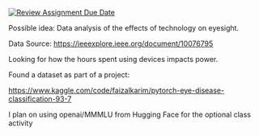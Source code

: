 [![Review Assignment Due Date](https://classroom.github.com/assets/deadline-readme-button-22041afd0340ce965d47ae6ef1cefeee28c7c493a6346c4f15d667ab976d596c.svg)](https://classroom.github.com/a/Sl7MlqjM)

Possible idea: Data analysis of the effects of technology on eyesight.

Data Source:
https://ieeexplore.ieee.org/document/10076795

Looking for how the hours spent using devices impacts power.

Found a dataset as part of a project:

https://www.kaggle.com/code/faizalkarim/pytorch-eye-disease-classification-93-7

I plan on using openai/MMMLU from Hugging Face for the optional class activity
